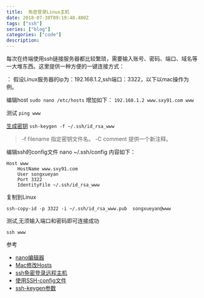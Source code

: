 ```yaml
---
title:  免密登录Linux主机
date: 2018-07-30T09:19:48.400Z
tags: ["ssh"]
series: ["blog"]
categories: ["code"]
description:
---
```


每次在终端使用ssh链接服务器都比较繁琐，需要输入账号、密码、端口、域名等一大堆东西。这里提供一种方便的一键连接方式：

：
假设Linux服务器的ip为：192.168.1.2,ssh端口：3322，以下以mac操作为例。


编辑host
`sudo nano /etc/hosts`
增加如下：
`192.168.1.2 www.sxy91.com www`

测试
`ping www`

[生成密钥](https://blog.csdn.net/u013227473/article/details/78989041)
`ssh-keygen -f ~/.ssh/id_rsa_www`

>-f filename 指定密钥文件名。
 -C comment 提供一个新注释。


编辑ssh的config文件
nano ~/.ssh/config
内容如下：
```nginx
Host www
    HostName www.sxy91.com
    User songxueyan
    Port 3322
    IdentityFile ~/.ssh/id_rsa_www
```

复制到Linux
```shell
ssh-copy-id -p 3322 -i ~/.ssh/id_rsa_www.pub  songxueyan@www
```

测试,无须输入端口和密码即可连接成功
```shell
ssh www
```



参考

- [nano编辑器](https://www.vpser.net/manage/nano.html)
- [Mac修改Hosts](https://www.jianshu.com/p/752211238c1b)
- [ssh免密登录远程主机](https://blog.csdn.net/feinifi/article/details/78213297)
- [使用SSH-config文件](http://daemon369.github.io/ssh/2015/03/21/using-ssh-config-file)
- [ssh-keygen参数](https://blog.51cto.com/13691477/2121696)
